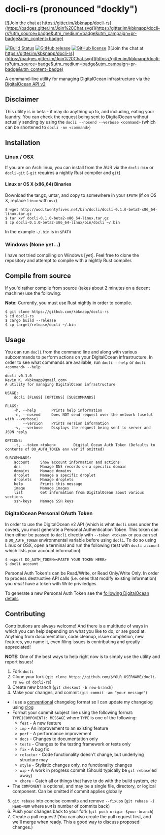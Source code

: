 # docli-rs (pronounced "dockly")

[![Join the chat at https://gitter.im/kbknapp/docli-rs](https://badges.gitter.im/Join%20Chat.svg)](https://gitter.im/kbknapp/docli-rs?utm_source=badge&utm_medium=badge&utm_campaign=pr-badge&utm_content=badge)

[![Build Status](https://travis-ci.org/kbknapp/docli-rs.svg?branch=master)](https://travis-ci.org/kbknapp/docli-rs) [![GitHub release](https://img.shields.io/github/release/kbknapp/docli-rs.svg)](https://github.com/kbknapp/docli-rs) [![GitHub license](https://img.shields.io/github/license/kbknapp/docli-rs.svg)](https://github.com/kbknapp/docli-rs/) [![Join the chat at https://gitter.im/kbknapp/docli-rs](https://badges.gitter.im/Join%20Chat.svg)](https://gitter.im/kbknapp/docli-rs?utm_source=badge&utm_medium=badge&utm_campaign=pr-badge&utm_content=badge)

A command-line utility for managing DigitalOcean infrastructure via the [DigitalOcean API v2](https://developers.digitalocean.com/documentation/) 

## Disclaimer
This utility is in beta - it may do anything up to, and including, eating your laundry. You can check the request being sent to DigitalOcean without actually sending by using the `docli --nosend --verbose <command>` (which can be shortened to `docli -nv <command>`)

## Installation

### Linux / OSX

If you are on Arch linux, you can install from the AUR via the `docli-bin` or `docli-git` (`-git` requires a nightly Rust compiler and `git`). 

#### Linux or OS X (x86_64) Binaries

Download the tar.gz, untar, and copy to somewhere in your `$PATH` (if on OS X, replace `linux` with `osx`)

```
$ wget http://wod.twentyfives.net/bin/docli/docli-0.1.0-beta2-x86_64-linux.tar.gz
$ tar xvf docli-0.1.0-beta2-x86_64-linux.tar.gz
$ cp docli-0.1.0-beta2-x86_64-linux/bin/docli ~/.bin
```

In the example `~/.bin` is in `$PATH`

### Windows (None yet...)

I have not tried compiling on Windows [yet]. Feel free to clone the repository and attempt to compile with a nightly Rust compiler.

## Compile from source

If you'd rather compile from source (takes about 2 minutes on a decent machine) use the following:

**Note:** Currently, you must use Rust nightly in order to compile. 

```
$ git clone https://github.com/kbknapp/docli-rs
$ cd docli-rs
$ cargo build --release
$ cp target/release/docli ~/.bin
```

## Usage

You can run `docli` from the command line and along with various subcommands to perform actions on your DigitalOcean infrastructure. In order to see what commands are available, run `docli --help` or `docli <command> --help`

```
docli v0.1.0
Kevin K. <kbknapp@gmail.com>
A utility for managing DigitalOcean infrastructure

USAGE:
    docli [FLAGS] [OPTIONS] [SUBCOMMANDS]

FLAGS:
    -h, --help       Prints help information
    -n, --nosend     Does NOT send request over the network (useful with --verbose)
        --version    Prints version information
    -v, --verbose    Displays the request being sent to server and JSON reply

OPTIONS:
    -t, --token <token>        Digital Ocean Auth Token (Defaults to contents of DO_AUTH_TOKEN env var if omitted)

SUBCOMMANDS:
    account     Show account information and actions
    dns         Manage DNS records on a specific domain
    domains     Manage domains
    droplet     Manage a specific droplet
    droplets    Manage droplets
    help        Prints this message
    image       Manage images
    list        Get information from DigitalOcean about various sections
    ssh-keys    Manage SSH keys
```

### DigitalOcean Personal OAuth Token

In order to use the DigitalOcean v2 API (which is what `docli` uses under the covers, you must generate a Personal Authentication Token. This token can then either be passed to `docli` directly with `--token <token>` or you can set a `DO_AUTH_TOKEN` environmental variable before using `docli`. To do so using Linux or OSX, open a terminal and run the following (test with `docli account` which lists your account information):

```
$ export DO_AUTH_TOKEN=<PASTE YOUR TOKEN HERE>
$ docli account
```

Personal Auth Token's can be Read/Write, or Read Only/Write Only. In order to process destructive API calls (i.e. ones that modify existing information) you *must* have a token with Write priviledges.

To generate a new Personal Auth Token see the [following DigitalOcean details](https://developers.digitalocean.com/documentation/v2/#authentication)

## Contributing

Contributions are always welcome! And there is a multitude of ways in which you can help depending on what you like to do, or are good at. Anything from documentation, code cleanup, issue completion, new features, you name it, even filing issues is contributing and greatly appreciated!

**NOTE:** One of the best ways to help right now is to simply use the utility and report issues!

1. Fork `docli`
2. Clone your fork (`git clone https://github.com/$YOUR_USERNAME/docli-rs && cd docli-rs`)
3. Create new branch (`git checkout -b new-branch`)
4. Make your changes, and commit (`git commit -am "your message"`)
 * I use a [conventional](https://github.com/ajoslin/conventional-changelog/blob/master/CONVENTIONS.md) changelog format so I can update my changelog using [clog](https://github.com/thoughtram/clog)
 * Format your commit subject line using the following format: `TYPE(COMPONENT): MESSAGE` where `TYPE` is one of the following:
    - `feat` - A new feature
    - `imp` - An improvement to an existing feature
    - `perf` - A performance improvement
    - `docs` - Changes to documentation only
    - `tests` - Changes to the testing framework or tests only
    - `fix` - A bug fix
    - `refactor` - Code functionality doesn't change, but underlying structure may
    - `style` - Stylistic changes only, no functionality changes
    - `wip` - A work in progress commit (Should typically be `git rebase`'ed away)
    - `chore` - Catch all or things that have to do with the build system, etc
 * The `COMPONENT` is optional, and may be a single file, directory, or logical component. Can be omitted if commit applies globally
5. `git rebase` into concise commits and remove `--fixup`s (`git rebase -i HEAD~NUM` where `NUM` is number of commits back)
6. Push your changes back to your fork (`git push origin $your-branch`)
7. Create a pull request! (You can also create the pull request first, and we'll merge when ready. This a good way to discuss proposed changes.)
